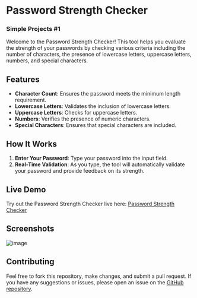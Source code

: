# Password Strength Checker

### Simple Projects #1

Welcome to the Password Strength Checker! This tool helps you evaluate the strength of your passwords by checking various criteria including the number of characters, the presence of lowercase letters, uppercase letters, numbers, and special characters. 

## Features

- **Character Count**: Ensures the password meets the minimum length requirement.
- **Lowercase Letters**: Validates the inclusion of lowercase letters.
- **Uppercase Letters**: Checks for uppercase letters.
- **Numbers**: Verifies the presence of numeric characters.
- **Special Characters**: Ensures that special characters are included.

## How It Works

1. **Enter Your Password**: Type your password into the input field.
2. **Real-Time Validation**: As you type, the tool will automatically validate your password and provide feedback on its strength.

## Live Demo

Try out the Password Strength Checker live here: [Password Strength Checker](https://khaleelsyed8.github.io/Password-Strength-Analyzer/PasswordStrength/index.html)

## Screenshots
![image](https://github.com/user-attachments/assets/843785d7-ba55-45c1-b4fd-4fb09a40e5ec)

## Contributing

Feel free to fork this repository, make changes, and submit a pull request. If you have any suggestions or issues, please open an issue on the [GitHub repository](https://github.com/khaleelsyed8/Password-Strength-Analyzer).

